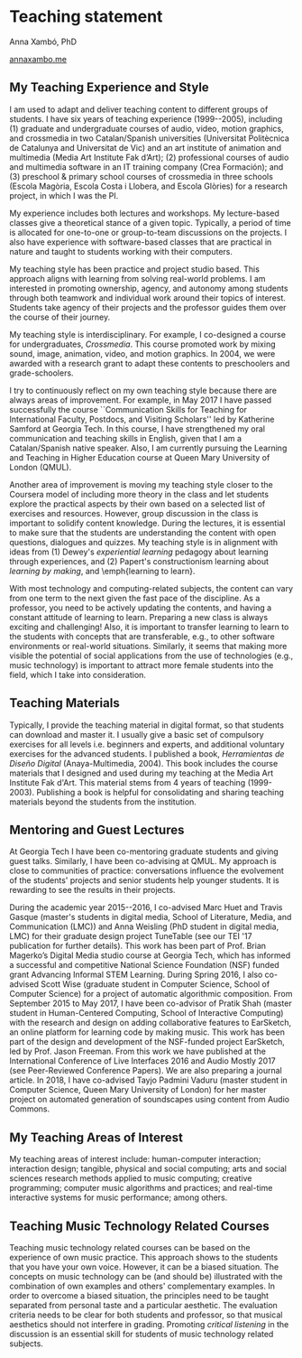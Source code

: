 # Teaching statement

Anna Xambó, PhD 

[annaxambo.me](http://annaxambo.me)

## My Teaching Experience and Style

I am used to adapt and deliver teaching content to different groups of students. I have six years of teaching experience (1999--2005), including (1) graduate and undergraduate courses of audio, video, motion graphics, and crossmedia in two Catalan/Spanish universities (Universitat Politècnica de Catalunya and Universitat de Vic) and an art institute of animation and multimedia (Media Art Institute Fak d’Art); (2) professional courses of audio and multimedia software in an IT training company (Crea Formación); and (3) preschool & primary school courses of crossmedia in three schools (Escola Magòria, Escola Costa i Llobera, and Escola Glòries) for a research project, in which I was the PI. 

My experience includes both lectures and workshops. My lecture-based classes give a theoretical stance of a given topic. Typically, a period of time is allocated for one-to-one or group-to-team discussions on the projects. I also have experience with software-based classes that are practical in nature and taught to students working with their computers. 

My teaching style has been practice and project studio based. This approach aligns with learning from solving real-world problems. I am interested in promoting ownership, agency, and autonomy among students through both teamwork and individual work around their topics of interest. Students take agency of their projects and the professor guides them over the course of their journey.

My teaching style is interdisciplinary. For example, I co-designed a course for undergraduates, *Crossmedia*. This course promoted work by mixing sound, image, animation, video, and motion graphics. In 2004, we were awarded with a research grant to adapt these contents to preschoolers and grade-schoolers.

I try to continuously reflect on my own teaching style because there are always areas of improvement. For example, in May 2017 I have passed successfully the course ``Communication Skills for Teaching for International Faculty, Postdocs, and Visiting Scholars'' led by Katherine Samford at Georgia Tech. In this course, I have strengthened my oral communication and teaching skills in English, given that I am a Catalan/Spanish native speaker. Also, I am currently pursuing the Learning and Teaching in Higher Education course at Queen Mary University of London (QMUL).

Another area of improvement is moving my teaching style closer to the Coursera model of including more theory in the class and let students explore the practical aspects by their own based on a selected list of exercises and resources. However, group discussion in the class is important to solidify content knowledge. During the lectures, it is essential to make sure that the students are understanding the content with open questions, dialogues and quizzes. My teaching style is in alignment with ideas from (1) Dewey's *experiential learning* pedagogy about learning through experiences, and (2) Papert's constructionism learning about *learning by making*, and \emph{learning to learn}.

With most technology and computing-related subjects, the content can vary from one term to the next given the fast pace of the discipline. As a professor, you need to be actively updating the contents, and having a constant attitude of learning to learn. Preparing a new class is always exciting and challenging! Also, it is important to transfer learning to learn to the students with concepts that are transferable, e.g., to other software environments or real-world situations. Similarly, it seems that making more visible the potential of social applications from the use of technologies (e.g., music technology) is important to attract more female students into the field, which I take into consideration.  


## Teaching Materials

Typically, I provide the teaching material in digital format, so that students can download and master it. I usually give a basic set of compulsory exercises for all levels i.e. beginners and experts, and additional voluntary exercises for the advanced students. I published a book, *Herramientas de Diseño Digital* (Anaya-Multimedia, 2004). This book includes the course materials that I designed and used during my teaching at the Media Art Institute Fak d'Art. This material stems from 4 years of teaching (1999-2003). Publishing a book is helpful for consolidating and sharing teaching materials beyond the students from the institution.

## Mentoring and Guest Lectures

At Georgia Tech I have been co-mentoring graduate students and giving guest talks. Similarly, I have been co-advising at QMUL. My approach is close to communities of practice: conversations influence the evolvement of the students' projects and senior students help younger students. It is rewarding to see the results in their projects.

During the academic year 2015--2016, I co-advised Marc Huet and Travis Gasque (master's students in digital media, School of Literature, Media, and Communication (LMC)) and Anna Weisling (PhD student in digital media, LMC) for their graduate design project TuneTable (see our TEI '17 publication for further details). This work has been part of Prof. Brian Magerko’s Digital Media studio course at Georgia Tech, which has informed a successful and competitive National Science Foundation (NSF) funded grant Advancing Informal STEM Learning. During Spring 2016, I also co-advised Scott Wise (graduate student in Computer Science, School of Computer Science) for a project of automatic algorithmic composition. From September 2015 to May 2017, I have been co-advisor of Pratik Shah (master student in Human-Centered Computing, School of Interactive Computing) with the research and design on adding collaborative features to EarSketch, an online platform for learning code by making music. This work has been part of the design and development of the NSF-funded project EarSketch, led by Prof. Jason Freeman. From this work we have published at the International Conference of Live Interfaces 2016 and Audio Mostly 2017 (see Peer-Reviewed Conference Papers). We are also preparing a journal article.
In 2018, I have co-advised Tayjo Padmini Vaduru (master student in Computer Science, Queen Mary University of London) for her master project on automated generation of soundscapes using content from Audio Commons.

## My Teaching Areas of Interest

My teaching areas of interest include: human-computer interaction; interaction design; tangible, physical and social computing; arts and social sciences research methods applied to music computing; creative programming; computer music algorithms and practices; and real-time interactive systems for music performance; among others. 


## Teaching Music Technology Related Courses

Teaching music technology related courses can be based on the experience of own music practice. This approach shows to the students that you have your own voice. However, it can be a biased situation. The concepts on music technology can be (and should be) illustrated with the combination of own examples and others' complementary examples. In order to overcome a biased situation, the principles need to be taught separated from  personal taste and a particular aesthetic. The evaluation criteria needs to be clear for both students and professor, so that musical aesthetics should not interfere in grading. Promoting *critical listening* in the discussion is an essential skill for students of music technology related subjects.  



